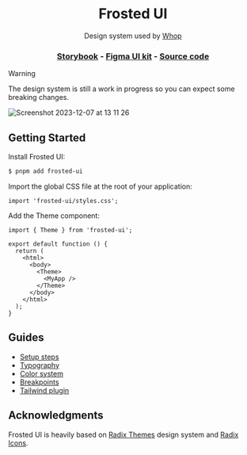 <h1 align="center">Frosted UI</h1>

<p align="center">Design system used by <a href="https://whop.com/">Whop</a></p>

<h3 align="center">
  <a href="https://storybook.whop.dev/">Storybook</a> -
  <a href="https://www.figma.com/design/JoDwTV19wxmaK3iv5NLa0Z">Figma UI kit</a> -
  <a href="https://github.com/whopio/frosted-ui/tree/main/packages/frosted-ui">Source code</a>
</h3>

> [!WARNING]
> The design system is still a work in progress so you can expect some breaking changes.

![Screenshot 2023-12-07 at 13 11 26](https://github.com/whopio/frosted-ui-v2/assets/28541613/8a0d694e-e7f8-40bc-a672-f0a617053271)

## Getting Started

Install Frosted UI:

```sh
$ pnpm add frosted-ui
```

Import the global CSS file at the root of your application:

```tsx
import 'frosted-ui/styles.css';
```

Add the Theme component:

```tsx
import { Theme } from 'frosted-ui';

export default function () {
  return (
    <html>
      <body>
        <Theme>
          <MyApp />
        </Theme>
      </body>
    </html>
  );
}
```

## Guides

- [Setup steps](https://storybook.whop.dev/?path=/docs/guides-1-getting-started--docs)
- [Typography](https://storybook.whop.dev/?path=/docs/guides-2-typography--docs)
- [Color system](https://storybook.whop.dev/?path=/docs/guides-3-color--docs)
- [Breakpoints](https://storybook.whop.dev/?path=/docs/guides-4-breakpoints--docs)
- [Tailwind plugin](https://storybook.whop.dev/?path=/docs/guides-5-tailwind-plugin--docs)

## Acknowledgments

Frosted UI is heavily based on [Radix Themes](https://www.radix-ui.com/) design system and [Radix Icons](https://github.com/radix-ui/icons).
